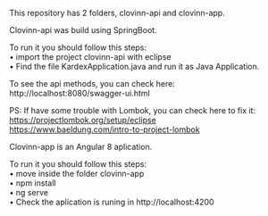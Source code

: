 ﻿This repository has 2 folders, clovinn-api and clovinn-app.


Clovinn-api was build using SpringBoot.

To run it you should follow this steps:<br>
    • import the project clovinn-api with eclipse<br>
    • Find the file KardexApplication.java and run it as Java Application.<br>

To see the api methods, you can check here:<br>
	http://localhost:8080/swagger-ui.html 

PS: If have some trouble with Lombok, you can check here to fix it:<br>
 	https://projectlombok.org/setup/eclipse<br>
	https://www.baeldung.com/intro-to-project-lombok<br>



Clovinn-app  is an Angular 8 aplication. 

To run it you should follow this steps:<br>
    • move inside the folder clovinn-app<br>
    • npm install<br>
    • ng serve<br>
    • Check the aplication is runing in http://localhost:4200
